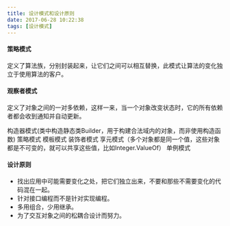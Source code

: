 ```yaml
---
title: 设计模式和设计原则
date: 2017-06-28 10:22:38
tags: [设计模式]
---
```


#### **策略模式**

定义了算法族，分别封装起来，让它们之间可以相互替换，此模式让算法的变化独立于使用算法的客户。

#### **观察者模式**

定义了对象之间的一对多依赖，这样一来，当一个对象改变状态时，它的所有依赖者都会收到通知并自动更新。

构造器模式(类中构造静态类Builder，用于构建合法域内的对象，而非使用构造函数)
策略模式
模板模式
装饰者模式
享元模式（多个对象都是同一个值，这些对象都是不可变的，就可以共享这些值，比如Integer.ValueOf）
单例模式

#### **设计原则**

- 找出应用中可能需要变化之处，把它们独立出来，不要和那些不需要变化的代码混在一起。
- 针对接口编程而不是针对实现编程。
- 多用组合，少用继承。
- 为了交互对象之间的松耦合设计而努力。